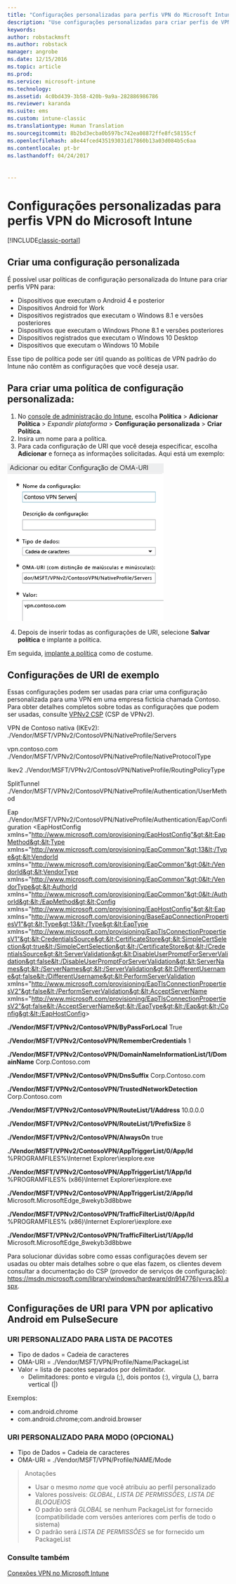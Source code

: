 ```yaml
---
title: "Configurações personalizadas para perfis VPN do Microsoft Intune | Microsoft Docs"
description: "Use configurações personalizadas para criar perfis de VPN no Intune."
keywords: 
author: robstackmsft
ms.author: robstack
manager: angrobe
ms.date: 12/15/2016
ms.topic: article
ms.prod: 
ms.service: microsoft-intune
ms.technology: 
ms.assetid: 4c0bd439-3b58-420b-9a9a-282886986786
ms.reviewer: karanda
ms.suite: ems
ms.custom: intune-classic
ms.translationtype: Human Translation
ms.sourcegitcommit: 8b2bd3ecba0b597bc742ea08872ffe8fc58155cf
ms.openlocfilehash: a8e44fced435193031d17860b13a03d084b5c6aa
ms.contentlocale: pt-br
ms.lasthandoff: 04/24/2017


---
```


# <a name="custom-configurations-for-microsoft-intune-vpn-profiles"></a>Configurações personalizadas para perfis VPN do Microsoft Intune

[!INCLUDE[classic-portal](../includes/classic-portal.md)]

## <a name="create-a-custom-configuration"></a>Criar uma configuração personalizada
É possível usar políticas de configuração personalizada do Intune para criar perfis VPN para:

* Dispositivos que executam o Android 4 e posterior
* Dispositivos Android for Work
* Dispositivos registrados que executam o Windows 8.1 e versões posteriores
* Dispositivos que executam o Windows Phone 8.1 e versões posteriores
* Dispositivos registrados que executam o Windows 10 Desktop
* Dispositivos que executam o Windows 10 Mobile

Esse tipo de política pode ser útil quando as políticas de VPN padrão do Intune não contêm as configurações que você deseja usar.

## <a name="to-create-a-custom-configuration-policy"></a>Para criar uma política de configuração personalizada:

   1. No [console de administração do Intune](https://manage.microsoft.com), escolha **Política** > **Adicionar Política** > *Expandir plataforma* > **Configuração personalizada** > **Criar Política**.
   2. Insira um nome para a política.
   3. Para cada configuração de URI que você deseja especificar, escolha **Adicionar** e forneça as informações solicitadas. Aqui está um exemplo:

   ![Caixa de diálogo de configuração personalizada de perfil de VPN](./media/Intune_Add_VPN_URI.png)

   4.  Depois de inserir todas as configurações de URI, selecione **Salvar política** e implante a política.

Em seguida, [implante a política](/intune/deploy-use/manage-settings-and-features-on-your-devices-with-microsoft-intune-policies#deploy-a-configuration-policy) como de costume.

## <a name="example-uri-settings"></a>Configurações de URI de exemplo

Essas configurações podem ser usadas para criar uma configuração personalizada para uma VPN em uma empresa fictícia chamada Contoso.
Para obter detalhes completos sobre todas as configurações que podem ser usadas, consulte [VPNv2 CSP](https://msdn.microsoft.com/library/windows/hardware/dn914776.aspx) (CSP de VPNv2).

VPN de Contoso nativa (IKEv2): ./Vendor/MSFT/VPNv2/ContosoVPN/NativeProfile/Servers

vpn.contoso.com ./Vendor/MSFT/VPNv2/ContosoVPN/NativeProfile/NativeProtocolType

Ikev2 ./Vendor/MSFT/VPNv2/ContosoVPN/NativeProfile/RoutingPolicyType

SplitTunnel ./Vendor/MSFT/VPNv2/ContosoVPN/NativeProfile/Authentication/UserMethod

Eap ./Vendor/MSFT/VPNv2/ContosoVPN/NativeProfile/Authentication/Eap/Configuration &lt;EapHostConfig xmlns="http://www.microsoft.com/provisioning/EapHostConfig"&gt;&lt;EapMethod&gt;&lt;Type xmlns="http://www.microsoft.com/provisioning/EapCommon"&gt;13&lt;/Type&gt;&lt;VendorId xmlns="http://www.microsoft.com/provisioning/EapCommon"&gt;0&lt;/VendorId&gt;&lt;VendorType xmlns="http://www.microsoft.com/provisioning/EapCommon"&gt;0&lt;/VendorType&gt;&lt;AuthorId xmlns="http://www.microsoft.com/provisioning/EapCommon"&gt;0&lt;/AuthorId&gt;&lt;/EapMethod&gt;&lt;Config xmlns="http://www.microsoft.com/provisioning/EapHostConfig"&gt;&lt;Eap xmlns="http://www.microsoft.com/provisioning/BaseEapConnectionPropertiesV1"&gt;&lt;Type&gt;13&lt;/Type&gt;&lt;EapType xmlns="http://www.microsoft.com/provisioning/EapTlsConnectionPropertiesV1"&gt;&lt;CredentialsSource&gt;&lt;CertificateStore&gt;&lt;SimpleCertSelection&gt;true&lt;/SimpleCertSelection&gt;&lt;/CertificateStore&gt;&lt;/CredentialsSource&gt;&lt;ServerValidation&gt;&lt;DisableUserPromptForServerValidation&gt;false&lt;/DisableUserPromptForServerValidation&gt;&lt;ServerNames&gt;&lt;/ServerNames&gt;&lt;/ServerValidation&gt;&lt;DifferentUsername&gt;false&lt;/DifferentUsername&gt;&lt;PerformServerValidation xmlns="http://www.microsoft.com/provisioning/EapTlsConnectionPropertiesV2"&gt;false&lt;/PerformServerValidation&gt;&lt;AcceptServerName xmlns="http://www.microsoft.com/provisioning/EapTlsConnectionPropertiesV2"&gt;false&lt;/AcceptServerName&gt;&lt;/EapType&gt;&lt;/Eap&gt;&lt;/Config&gt;&lt;/EapHostConfig&gt;

**./Vendor/MSFT/VPNv2/ContosoVPN/ByPassForLocal** True

**./Vendor/MSFT/VPNv2/ContosoVPN/RememberCredentials** 1

**./Vendor/MSFT/VPNv2/ContosoVPN/DomainNameInformationList/1/DomainName** Corp.Contoso.com

**./Vendor/MSFT/VPNv2/ContosoVPN/DnsSuffix** Corp.Contoso.com

**./Vendor/MSFT/VPNv2/ContosoVPN/TrustedNetworkDetection** Corp.Contoso.com

**./Vendor/MSFT/VPNv2/ContosoVPN/RouteList/1/Address** 10.0.0.0

**./Vendor/MSFT/VPNv2/ContosoVPN/RouteList/1/PrefixSize** 8

**./Vendor/MSFT/VPNv2/ContosoVPN/AlwaysOn** true

**./Vendor/MSFT/VPNv2/ContosoVPN/AppTriggerList/0/App/Id** %PROGRAMFILES%\Internet Explorer\iexplore.exe

**./Vendor/MSFT/VPNv2/ContosoVPN/AppTriggerList/1/App/Id** %PROGRAMFILES% (x86)\Internet Explorer\iexplore.exe

**./Vendor/MSFT/VPNv2/ContosoVPN/AppTriggerList/2/App/Id** Microsoft.MicrosoftEdge_8wekyb3d8bbwe

**./Vendor/MSFT/VPNv2/ContosoVPN/TrafficFilterList/0/App/Id** %PROGRAMFILES% (x86)\Internet Explorer\iexplore.exe

**./Vendor/MSFT/VPNv2/ContosoVPN/TrafficFilterList/1/App/Id** Microsoft.MicrosoftEdge_8wekyb3d8bbwe

Para solucionar dúvidas sobre como essas configurações devem ser usadas ou obter mais detalhes sobre o que elas fazem, os clientes devem consultar a documentação do CSP (provedor de serviços de configuração): https://msdn.microsoft.com/library/windows/hardware/dn914776(v=vs.85).aspx.

## <a name="uri-settings-for-android-per-app-vpn-on-pulsesecure"></a>Configurações de URI para VPN por aplicativo Android em PulseSecure
### <a name="custom-uri-for-package-list"></a>URI PERSONALIZADO PARA LISTA DE PACOTES
-  Tipo de dados = Cadeia de caracteres
-  OMA-URI = ./Vendor/MSFT/VPN/Profile/Name/PackageList
-  Valor = lista de pacotes separados por delimitador.
   - Delimitadores: ponto e vírgula (;), dois pontos (:), vírgula (,), barra vertical (|)

Exemplos:
- com.android.chrome
- com.android.chrome;com.android.browser

### <a name="custom-uri-for-mode-optional"></a>URI PERSONALIZADO PARA MODO (OPCIONAL)
- Tipo de Dados = Cadeia de caracteres
- OMA-URI = ./Vendor/MSFT/VPN/Profile/NAME/Mode

> Anotações
> - Usar o mesmo *nome* que você atribuiu ao perfil personalizado
> - Valores possíveis: *GLOBAL*, *LISTA DE PERMISSÕES*, *LISTA DE BLOQUEIOS*
> - O padrão será *GLOBAL* se nenhum PackageList for fornecido (compatibilidade com versões anteriores com perfis de todo o sistema)
> - O padrão será *LISTA DE PERMISSÕES* se for fornecido um PackageList


### <a name="see-also"></a>Consulte também
[Conexões VPN no Microsoft Intune](vpn-connections-in-microsoft-intune.md)

